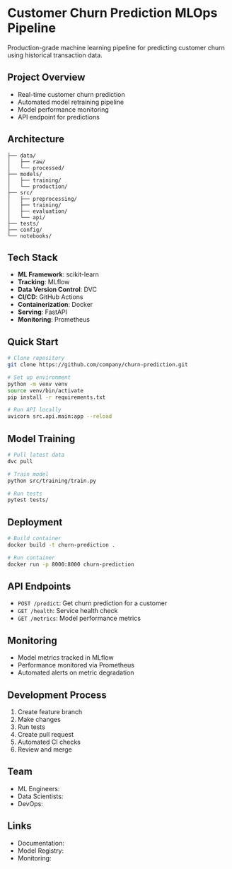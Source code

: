 # Customer Churn Prediction MLOps Pipeline

Production-grade machine learning pipeline for predicting customer churn using historical transaction data.

## Project Overview
- Real-time customer churn prediction
- Automated model retraining pipeline
- Model performance monitoring
- API endpoint for predictions

## Architecture
```
├── data/
│   ├── raw/
│   └── processed/
├── models/
│   ├── training/
│   └── production/
├── src/
│   ├── preprocessing/
│   ├── training/
│   ├── evaluation/
│   └── api/
├── tests/
├── config/
└── notebooks/
```

## Tech Stack
- **ML Framework**: scikit-learn
- **Tracking**: MLflow
- **Data Version Control**: DVC
- **CI/CD**: GitHub Actions
- **Containerization**: Docker
- **Serving**: FastAPI
- **Monitoring**: Prometheus

## Quick Start
```bash
# Clone repository
git clone https://github.com/company/churn-prediction.git

# Set up environment
python -m venv venv
source venv/bin/activate
pip install -r requirements.txt

# Run API locally
uvicorn src.api.main:app --reload
```

## Model Training
```bash
# Pull latest data
dvc pull

# Train model
python src/training/train.py

# Run tests
pytest tests/
```

## Deployment
```bash
# Build container
docker build -t churn-prediction .

# Run container
docker run -p 8000:8000 churn-prediction
```

## API Endpoints
- `POST /predict`: Get churn prediction for a customer
- `GET /health`: Service health check
- `GET /metrics`: Model performance metrics

## Monitoring
- Model metrics tracked in MLflow
- Performance monitored via Prometheus
- Automated alerts on metric degradation

## Development Process
1. Create feature branch
2. Make changes
3. Run tests
4. Create pull request
5. Automated CI checks
6. Review and merge

## Team
- ML Engineers:
- Data Scientists: 
- DevOps: 

## Links
- Documentation: 
- Model Registry: 
- Monitoring:
